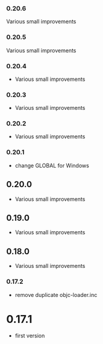 ### 0.20.6

Various small improvements

### 0.20.5

Various small improvements

### 0.20.4

* Various small improvements

### 0.20.3

* Various small improvements

### 0.20.2

* Various small improvements

### 0.20.1

* change GLOBAL for Windows

## 0.20.0

* Various small improvements


## 0.19.0

* Various small improvements


## 0.18.0

* Various small improvements


### 0.17.2

* remove duplicate objc-loader.inc

# 0.17.1

* first version
